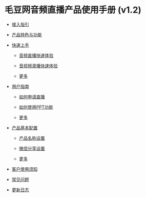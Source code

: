 # 毛豆网音频直播产品使用手册 \(v1.2\)

* [接入指引](./docs/manual/guide.md)

* [产品特色与功能](./docs/quickstart/features.md)

* [快速上手](docs/quickstart/README.md)

  * [音频直播快速体验](docs/quickstart/intro-live.md)

  * [音视频录播快速体验](docs/quickstart/intro-audio.md)

  * [更多](docs/quickstart/README.md)

* [用户指南](docs/manual/README.md)

  * [如何申请直播](docs/manual/how-to-apply-live.md)

  * [如何使用PPT功能](docs/manual/how-to-use-PPT.md)

  * [更多](docs/manual/README.md)

* [产品基本配置](docs/settings/README.md)

  * [产品名称设置](docs/settings/appname-config.md)

  * [微信分享设置](docs/settings/wechat-share-config.md)

  * [更多](docs/settings/README.md)

* [客户使用须知](./docs/custom/README.md)

* [常见问题](./docs/faq/README.md)

* [更新日志](./docs/update/README.md)

<!--  
直播互动

创建音频课

创建视频课

手机直播流程

创建专栏

分销

设置后台

设置微信

关于我们  
-->

